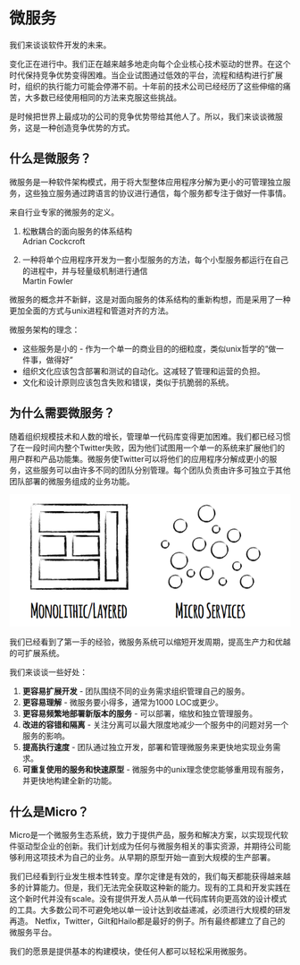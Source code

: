 # 微服务

我们来谈谈软件开发的未来。

变化正在进行中。我们正在越来越多地走向每个企业核心技术驱动的世界。在这个时代保持竞争优势变得困难。当企业试图通过低效的平台，流程和结构进行扩展时，组织的执行能力可能会停滞不前。十年前的技术公司已经经历了这些伸缩的痛苦，大多数已经使用相同的方法来克服这些挑战。

是时候把世界上最成功的公司的竞争优势带给其他人了。所以，我们来谈谈微服务，这是一种创造竞争优势的方式。

## 什么是微服务？

微服务是一种软件架构模式，用于将大型整体应用程序分解为更小的可管理独立服务，这些独立服务通过跨语言的协议进行通信，每个服务都专注于做好一件事情。

来自行业专家的微服务的定义。

1. 松散耦合的面向服务的体系结构<br/>
Adrian Cockcroft

2. 一种将单个应用程序开发为一套小型服务的方法，每个小型服务都运行在自己的进程中，并与轻量级机制进行通信<br/>
Martin Fowler

微服务的概念并不新鲜，这是对面向服务的体系结构的重新构想，而是采用了一种更加全面的方式与unix进程和管道对齐的方法。

微服务架构的理念：

- 这些服务是小的 - 作为一个单一的商业目的的细粒度，类似unix哲学的“做一件事，做得好”
- 组织文化应该包含部署和测试的自动化。这减轻了管理和运营的负担。
- 文化和设计原则应该包含失败和错误，类似于抗脆弱的系统。

## 为什么需要微服务？

随着组织规模技术和人数的增长，管理单一代码库变得更加困难。我们都已经习惯了在一段时间内整个Twitter失败，因为他们试图用一个单一的系统来扩展他们的用户群和产品功能集。微服务使Twitter可以将他们的应用程序分解成更小的服务，这些服务可以由许多不同的团队分别管理。每个团队负责由许多可独立于其他团队部署的微服务组成的业务功能。

![](micro-service-architecture.png)

我们已经看到了第一手的经验，微服务系统可以缩短开发周期，提高生产力和优越的可扩展系统。

我们来谈谈一些好处：

1. **更容易扩展开发** - 团队围绕不同的业务需求组织管理自己的服务。
2. **更容易理解** - 微服务要小得多，通常为1000 LOC或更少。
3. **更容易频繁地部署新版本的服务** - 可以部署，缩放和独立管理服务。
4. **改进的容错和隔离** - 关注分离可以最大限度地减少一个服务中的问题对另一个服务的影响。
5. **提高执行速度** - 团队通过独立开发，部署和管理微服务来更快地实现业务需求。
6. **可重复使用的服务和快速原型** - 微服务中的unix理念使您能够重用现有服务，并更快地构建全新的功能。

## 什么是Micro？

Micro是一个微服务生态系统，致力于提供产品，服务和解决方案，以实现现代软件驱动型企业的创新。我们计划成为任何与微服务相关的事实资源，并期待公司能够利用这项技术为自己的业务。从早期的原型开始一直到大规模的生产部署。

我们已经看到行业发生根本性转变。摩尔定律是有效的，我们每天都能获得越来越多的计算能力。但是，我们无法完全获取这种新的能力。现有的工具和开发实践在这个新时代并没有scale。没有提供开发人员从单一代码库转向更高效的设计模式的工具。大多数公司不可避免地以单一设计达到收益递减，必须进行大规模的研发再造。 Netfix，Twitter，Gilt和Hailo都是最好的例子。所有最终都建立了自己的微服务平台。

我们的愿景是提供基本的构建模块，使任何人都可以轻松采用微服务。